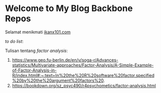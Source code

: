 # __Welcome to My Blog Backbone Repos__

Selamat menikmati [ikanx101.com](https://ikanx101.com/)

_to do list_:

Tulisan tentang _factor analysis_:

1. https://www.geo.fu-berlin.de/en/v/soga-r/Advances-statistics/Multivariate-approaches/Factor-Analysis/A-Simple-Example-of-Factor-Analysis-in-R/index.html#:~:text=In%20the%20R%20software%20factor,specified%20by%20the%20argument%20factors%20.
1. https://bookdown.org/sz_psyc490/r4psychometics/factor-analysis.html